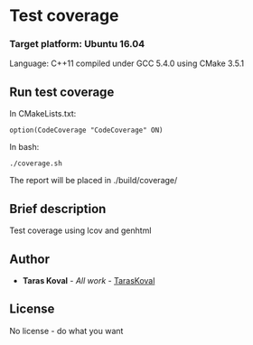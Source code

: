 # Test coverage 

### Target platform: Ubuntu 16.04

Language: C++11 compiled under GCC 5.4.0 using CMake 3.5.1

## Run test coverage

In CMakeLists.txt:

```
option(CodeCoverage "CodeCoverage" ON)
```

In bash:

```
./coverage.sh
```

The report will be placed in ./build/coverage/

## Brief description

Test coverage using lcov and genhtml

## Author

* **Taras Koval** - *All work* - [TarasKoval](https://github.com/TarasKoval)

## License

No license - do what you want

